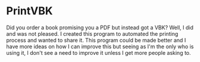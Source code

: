 # PrintVBK
Did you order a book promising you a PDF but instead got a VBK? Well, I did and was not pleased. I created this program to automated the printing process and wanted to share it. This program could be made better and I have more ideas on how I can improve this but seeing as I'm the only who is using it, I don't see a need to improve it unless I get more people asking to.
